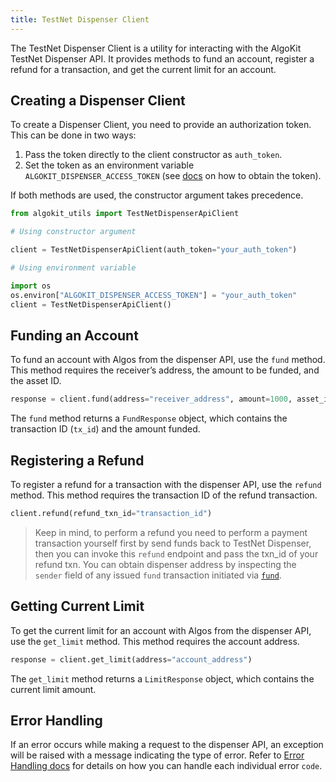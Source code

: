 ```yaml
---
title: TestNet Dispenser Client
---
```


The TestNet Dispenser Client is a utility for interacting with the AlgoKit TestNet Dispenser API. It provides methods to fund an account, register a refund for a transaction, and get the current limit for an account.

## Creating a Dispenser Client

To create a Dispenser Client, you need to provide an authorization token. This can be done in two ways:

1. Pass the token directly to the client constructor as `auth_token`.
2. Set the token as an environment variable `ALGOKIT_DISPENSER_ACCESS_TOKEN` (see [docs](https://github.com/algorandfoundation/algokit/blob/main/docs/testnet_api#error-handling) on how to obtain the token).

If both methods are used, the constructor argument takes precedence.

```py
from algokit_utils import TestNetDispenserApiClient

# Using constructor argument

client = TestNetDispenserApiClient(auth_token="your_auth_token")

# Using environment variable

import os
os.environ["ALGOKIT_DISPENSER_ACCESS_TOKEN"] = "your_auth_token"
client = TestNetDispenserApiClient()
```

## Funding an Account

To fund an account with Algos from the dispenser API, use the `fund` method. This method requires the receiver’s address, the amount to be funded, and the asset ID.

```py
response = client.fund(address="receiver_address", amount=1000, asset_id=0)
```

The `fund` method returns a `FundResponse` object, which contains the transaction ID (`tx_id`) and the amount funded.

## Registering a Refund

To register a refund for a transaction with the dispenser API, use the `refund` method. This method requires the transaction ID of the refund transaction.

```py
client.refund(refund_txn_id="transaction_id")
```

> Keep in mind, to perform a refund you need to perform a payment transaction yourself first by send funds back to TestNet Dispenser, then you can invoke this `refund` endpoint and pass the txn_id of your refund txn. You can obtain dispenser address by inspecting the `sender` field of any issued `fund` transaction initiated via [`fund`]().

## Getting Current Limit

To get the current limit for an account with Algos from the dispenser API, use the `get_limit` method. This method requires the account address.

```py
response = client.get_limit(address="account_address")
```

The `get_limit` method returns a `LimitResponse` object, which contains the current limit amount.

## Error Handling

If an error occurs while making a request to the dispenser API, an exception will be raised with a message indicating the type of error. Refer to [Error Handling docs](https://github.com/algorandfoundation/algokit/blob/main/docs/testnet_api#error-handling) for details on how you can handle each individual error `code`.
